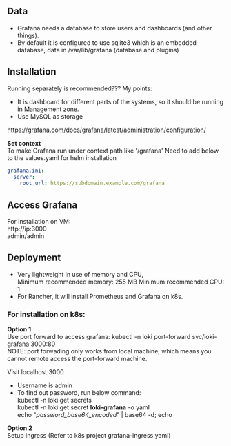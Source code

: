 ## Data 
- Grafana needs a database to store users and dashboards (and other things).
- By default it is configured to use sqlite3 which is an embedded database, data in /var/lib/grafana (database and plugins)

## Installation
Running separately is recommended??? My points:
- It is dashboard for different parts of the systems, so it should be running in Management zone.
- Use MySQL as storage

https://grafana.com/docs/grafana/latest/administration/configuration/

**Set context**  
To make Grafana run under context path like '/grafana'
Need to add below to the values.yaml for helm installation
```yaml
grafana.ini:
  server:
    root_url: https://subdomain.example.com/grafana
```
## Access Grafana
For installation on VM:  
http://ip:3000  
admin/admin

## Deployment
-  Very lightweight in use of memory and CPU,  
Minimum recommended memory: 255 MB Minimum recommended CPU: 1
- For Rancher, it will install Prometheus and Grafana on k8s.

### For installation on k8s:  
**Option 1**  
Use port forward to access grafana:
kubectl -n loki port-forward svc/loki-grafana 3000:80  
NOTE: port forwading only works from local machine, which means you cannot remote access the port-forward machine.

Visit localhost:3000  
- Username is admin
- To find out password, run below command:  
kubectl -n loki get secrets  
kubectl -n loki get secret **loki-grafana** -o yaml  
echo "*password_base64_encoded*" | base64 -d; echo

**Option 2**  
Setup ingress (Refer to k8s project grafana-ingress.yaml)